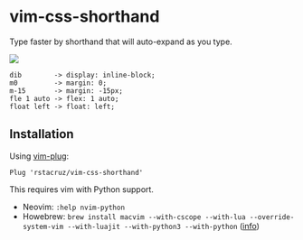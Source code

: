# vim-css-shorthand

Type faster by shorthand that will auto-expand as you type.

![](https://raw.githubusercontent.com/rstacruz/vim-css-shorthand/gh-pages/screencast.gif)

```
dib        -> display: inline-block;
m0         -> margin: 0;
m-15       -> margin: -15px;
fle 1 auto -> flex: 1 auto;
float left -> float: left;
```

## Installation

Using [vim-plug]:

```vim
Plug 'rstacruz/vim-css-shorthand'
```

This requires vim with Python support.

 * Neovim: `:help nvim-python`
 * Howebrew: `brew install macvim --with-cscope --with-lua --override-system-vim --with-luajit --with-python3 --with-python` ([info](http://ricostacruz.com/til/use-macvim-with-lua.html))

[vim-plug]: https://github.com/junegunn/vim-plug
